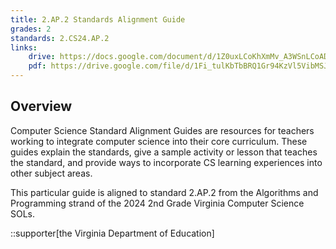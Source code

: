 ```yaml
---
title: 2.AP.2 Standards Alignment Guide
grades: 2
standards: 2.CS24.AP.2
links:
    drive: https://docs.google.com/document/d/1Z0uxLCoKhXmMv_A3WSnLCoAD2-JcVynuuieWQFi2ZWc/edit?usp=drive_link
    pdf: https://drive.google.com/file/d/1Fi_tulKbTbBRQ1Gr94KzVl5VibMSJRiP/view?usp=drive_link
---
```


## Overview

Computer Science Standard Alignment Guides are resources for teachers working to integrate computer science into their core curriculum. These guides explain the standards, give a sample activity or lesson that teaches the standard, and provide ways to incorporate CS learning experiences into other subject areas. 

This particular guide is aligned to standard 2.AP.2 from the Algorithms and Programming strand of the 2024 2nd Grade Virginia Computer Science SOLs.

::supporter[the Virginia Department of Education]